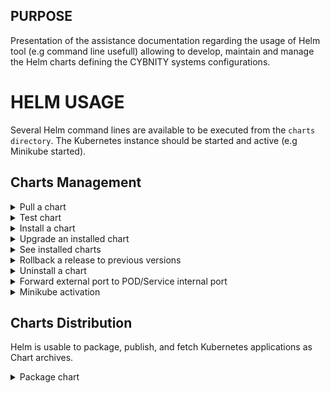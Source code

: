 ## PURPOSE
Presentation of the assistance documentation regarding the usage of Helm tool (e.g command line usefull) allowing to develop, maintain and manage the Helm charts defining the CYBNITY systems configurations.

# HELM USAGE
Several Helm command lines are available to be executed from the `charts directory`. The Kubernetes instance should be started and active (e.g Minikube started).

## Charts Management
<details><summary>Pull a chart</summary>
<p>
Download a chart from a repository in local directory:

```shell
helm pull "bitnami/xxx" --untar
```

</p>
</details>
<details><summary>Test chart</summary>
<p>
Using `--dry-run` will make it easier to test your chart code, but it won't ensure that Kubernetes itself will accept the templates you generate.

```shell
helm install --debug --dry-run goodly-guppy ./reactive-backend-system
```
</p>
</details>
<details><summary>Install a chart</summary>
<p>
Install a defined chart into the Kubernetes cluster:

```shell
# Install local templates from charts directory
helm install reactive-backend-system ./reactive-backend-system/ --values ./reactive-backend-system/values.yaml
# Install repository template (e.g hosted by a third-party's repository server) with specific values.yaml to apply
helm install access-control-sso-system -f ./access-control-sso-system/values.yaml bitnami/keycloak
```

</p>
</details>
<details><summary>Upgrade an installed chart</summary>
<p>
Upgrade a release to a specified or current version of a chart or configuration into the Kubernetes cluster:

```shell
helm upgrade reactive-backend-system ./reactive-backend-system
```

</p>
</details>
<details><summary>See installed charts</summary>
<p>
Query the named releases of charts installed on the kubernetes instance:

```shell
helm ls
```

</p>
</details>
<details><summary>Rollback a release to previous versions</summary>
<p>
Specific version to roll back to or leave argument black, in which cas it rolls back to the previous version.

```shell
helm rollback reactive-backend-system 1
```

</p>
</details>

<details><summary>Uninstall a chart</summary>
<p>
Uninstall a release completely from the Kubernetes cluster:

```shell
helm uninstall reactive-backend-system
```

</p>
</details>
<details><summary>Forward external port to POD/Service internal port</summary>
<p>
For access to Pod or Service since external point of the Cluster, start a process in a dedicated linux shell forwarding the calls via:

```shell
# Access from external web browser on HTTP://127.0.0.1:8080/ to keycloak running in LoadBalancer mode on port 81 TCP
kubectl port-forward --namespace default svc/access-control-sso-system 8080:81
# Access from external web browser on HTTP://127.0.0.1:8081/ to Web Reactive Frontend service instance running in ClusterIP mode on port 80 TCP
kubectl --namespace default port-forward svc/web-reactive-frontend-system 8081:80
# Access from external web browser on HTTP://127.0.0.1:8082/ to Reactive Backend service instance running in ClusterIP mode on port 80 TCP
kubectl --namespace default port-forward svc/reactive-backend-system 8082:80

```

Some executable scripts are provided by the [systems modules sub-projects](/implementation-line/systems/modules) that simplify the start of all the ports forwarding of the K8s services according the environment used (e.g local-env).

</p>
</details>
<details><summary>Minikube activation</summary>
<p>

To activate the ingress module in Minikube:

```shell
minikube addons enable ingress

```

When minikube is started, the LoadBalancer does not expose external ip by default.

So, to expose automatically any LoadBalancer external ip by Minikube, start Minikube tunneling:

```shell
minikube tunnel

# To show exposed ports
kubectl get svc
```

</p>
</details>

## Charts Distribution
Helm is usable to package, publish, and fetch Kubernetes applications as Chart archives.

<details><summary>Package chart</summary>
<p>
Create a versioned archive file of charts to be able to distribute them (e.g to Helm charts repository):

```shell
helm package ./reactive-messaging-gateway
```

An option also exist to sign the chart archive if need.
</p>

<details><summary>Publish chart package repository</summary>
<p>
1. From the Dockerhub platform profile page, create a Personal Access Token (PAT) from the Profile > Security section with a name (e.g `olivier-pat-token`).

- Save the PAT password value into an environment variable allowing reuse from workstation and/or system that publish the helm charts

```shell
echo $REG_PAT | helm registry login registry-1.docker.io -u cybnity --password-stdin
```

2. From local directory where a packaged chart is ready for publish

- Push a packaged chart to Dokerhub repository:

```shell
# Login with a Dockerhub account and password, according to the context where PAT can be used (e.g cybnity organization)
helm registry login registry-1.docker.io -u cybnity

helm push reactive-messaging-gateway-0.1.0.tgz  oci://registry-1.docker.io/cybnity
```

An option also exist to sign the chart archive if need.
</p>
</details>
